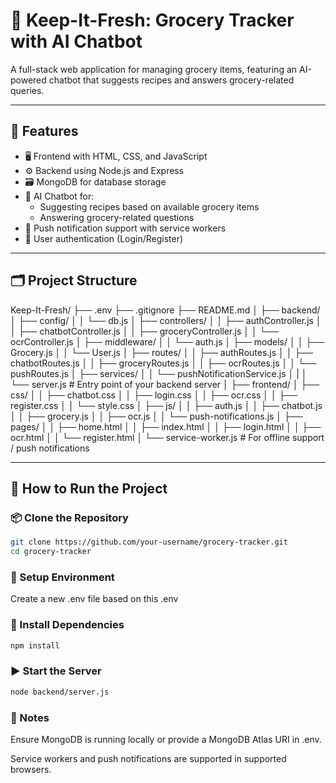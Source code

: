 # 🥬 Keep-It-Fresh: Grocery Tracker with AI Chatbot

A full-stack web application for managing grocery items, featuring an AI-powered chatbot that suggests recipes and answers grocery-related queries.

---

## 🧩 Features

- 🖥️ Frontend with HTML, CSS, and JavaScript
- ⚙️ Backend using Node.js and Express
- 🗃️ MongoDB for database storage
- 🤖 AI Chatbot for:
  - Suggesting recipes based on available grocery items
  - Answering grocery-related questions
- 🔔 Push notification support with service workers
- 🔐 User authentication (Login/Register)

---

## 🗂 Project Structure

Keep-It-Fresh/
├── .env
├── .gitignore
├── README.md
│
├── backend/
│   ├── config/
│   │   └── db.js
│   ├── controllers/
│   │   ├── authController.js
│   │   ├── chatbotController.js
│   │   ├── groceryController.js
│   │   └── ocrController.js
│   ├── middleware/
│   │   └── auth.js
│   ├── models/
│   │   ├── Grocery.js
│   │   └── User.js
│   ├── routes/
│   │   ├── authRoutes.js
│   │   ├── chatbotRoutes.js
│   │   ├── groceryRoutes.js
│   │   ├── ocrRoutes.js
│   │   └── pushRoutes.js
│   ├── services/
│   │   └── pushNotificationService.js
│   |
│   └── server.js       # Entry point of your backend server
│
├── frontend/
│   ├── css/
│   │   ├── chatbot.css
│   │   ├── login.css
│   │   ├── ocr.css
│   │   ├── register.css
│   │   └── style.css
│   ├── js/
│   │   ├── auth.js
│   │   ├── chatbot.js
│   │   ├── grocery.js
│   │   ├── ocr.js
│   │   └── push-notifications.js
│   ├── pages/
│   │   ├── home.html
│   │   ├── index.html
│   │   ├── login.html
│   │   ├── ocr.html
│   │   └── register.html
│   └── service-worker.js   # For offline support / push notifications



---

## 🚀 How to Run the Project

### 📦 Clone the Repository
```bash
git clone https://github.com/your-username/grocery-tracker.git
cd grocery-tracker
```
### 📁 Setup Environment

Create a new .env file based on this .env
### 🔧 Install Dependencies
```bash
npm install
```
### ▶️ Start the Server
```bash
node backend/server.js
```
### 📌 Notes
Ensure MongoDB is running locally or provide a MongoDB Atlas URI in .env.

Service workers and push notifications are supported in supported browsers.
